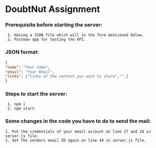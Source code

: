 # DoubtNut Assignment

### Prerequisite before starting the server:
```
 1. Having a JSON file which will in the form mentioned below.
 2. Postman app for testing the API.
``` 

### JSON format:
```json
{
"name": "Your name",
"email": "Your Email",
"links": ["links of the content you want to share","",]
}
```

### Steps to start the server:
```
 1. npm i
 2. npm start
```

### Some changes in the code you have to do to send the mail:
```
1. Put the credentials of your email account on line 27 and 28 in server.js file.
2. Set the senders email ID again on line 44 in server.js file.
```
